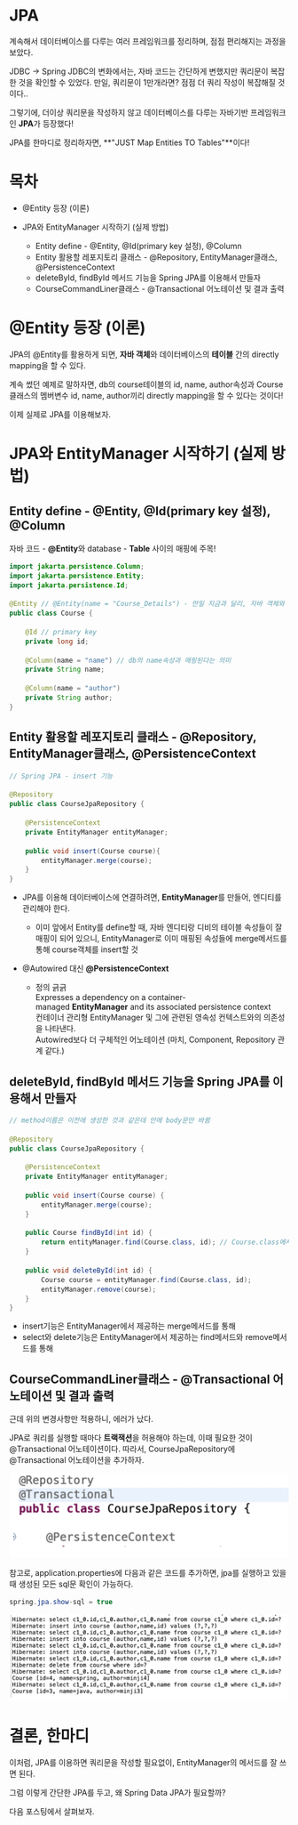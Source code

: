 # JPA

계속해서 데이터베이스를 다루는 여러 프레임워크를 정리하며, 점점 편리해지는 과정을 보았다.

JDBC -> Spring JDBC의 변화에서는, 자바 코드는 간단하게 변했지만 쿼리문이 복잡한 것을 확인할 수 있었다. 만일, 쿼리문이 1만개라면? 점점 더 쿼리 작성이 복잡해질 것이다..

그렇기에, 더이상 쿼리문을 작성하지 않고 데이터베이스를 다루는 자바기반 프레임워크인 **JPA**가 등장했다!

JPA를 한마디로 정리하자면, **"JUST Map Entities TO Tables"**이다!

# 목차
- @Entity 등장 (이론)

- JPA와 EntityManager 시작하기 (실제 방법)
    - Entity define - @Entity, @Id(primary key 설정), @Column
    - Entity 활용할 레포지토리 클래스 - @Repository, EntityManager클래스, @PersistenceContext
    - deleteById, findById 메서드 기능을 Spring JPA를 이용해서 만들자
    - CourseCommandLiner클래스 - @Transactional 어노테이션 및 결과 출력

# @Entity 등장 (이론)

JPA의 @Entity를 활용하게 되면, **자바 객체**와 데이터베이스의 **테이블** 간의 directly mapping을 할 수 있다.

계속 썼던 예제로 말하자면, db의 course테이블의 id, name, author속성과 Course클래스의 멤버변수 id, name, author끼리 directly mapping을 할 수 있다는 것이다!

이제 실제로 JPA를 이용해보자.

# JPA와 EntityManager 시작하기 (실제 방법)

## Entity define - @Entity, @Id(primary key 설정), @Column

자바 코드 - **@Entity**와 database - **Table** 사이의 매핑에 주목!

```java
import jakarta.persistence.Column;
import jakarta.persistence.Entity;
import jakarta.persistence.Id;

@Entity // @Entity(name = "Course_Details") - 만일 지금과 달리, 자바 객체와 db의 테이블명을 달리하고 싶다면
public class Course {

    @Id // primary key
    private long id;

    @Column(name = "name") // db의 name속성과 매핑된다는 의미
    private String name;

    @Column(name = "author")
    private String author;
}
```


## Entity 활용할 레포지토리 클래스 - @Repository, EntityManager클래스, @PersistenceContext

```java
// Spring JPA - insert 기능 

@Repository
public class CourseJpaRepository {

    @PersistenceContext
    private EntityManager entityManager;

    public void insert(Course course){
        entityManager.merge(course);
    }
}
```

- JPA를 이용해 데이터베이스에 연결하려면, **EntityManager**를 만들어, 엔디티를 관리해야 한다.
    - 이미 앞에서 Entity를 define할 때, 자바 엔디티랑 디비의 테이블 속성들이 잘 매핑이 되어 있으니, EntityManager로 이미 매핑된 속성들에 merge메서드를 통해 course객체를 insert할 것 

- @Autowired 대신 **@PersistenceContext**
    - 정의 긁긁 <br>
    Expresses a dependency on a container-managed **EntityManager** and its associated persistence context <br>
    컨테이너 관리형 EntityManager 및 그에 관련된 영속성 컨텍스트와의 의존성을 나타낸다. <br>
    Autowired보다 더 구체적인 어노테이션 (마치, Component, Repository 관계 같다.)



## deleteById, findById 메서드 기능을 Spring JPA를 이용해서 만들자

```java
// method이름은 이전에 생성한 것과 같은데 안에 body문만 바뀜

@Repository
public class CourseJpaRepository {

	@PersistenceContext
	private EntityManager entityManager;

	public void insert(Course course) {
		entityManager.merge(course);
	}

	public Course findById(int id) {
		return entityManager.find(Course.class, id); // Course.class에서 id를 통해 찾아내자
	}

	public void deleteById(int id) {
		Course course = entityManager.find(Course.class, id);
		entityManager.remove(course);
	}
}
```

- insert기능은 EntityManager에서 제공하는 merge메서드를 통해
- select와 delete기능은 EntityManager에서 제공하는 find메서드와 remove메서드를 통해

## CourseCommandLiner클래스 - @Transactional 어노테이션 및 결과 출력

근데 위의 변경사항만 적용하니, 에러가 났다. 

JPA로 쿼리를 실행할 때마다 **트랙잭션**을 허용해야 하는데, 이때 필요한 것이 @Transactional 어노테이션이다. 따라서, CourseJpaRepository에 @Transactional 어노테이션을 추가하자.

![Alt text](images/image4.png)

참고로, application.properties에 다음과 같은 코드를 추가하면, jpa를 실행하고 있을 때 생성된 모든 sql문 확인이 가능하다.

```java
spring.jpa.show-sql = true
```

![Alt text](images/image5.png)


# 결론, 한마디
이처럼, JPA를 이용하면 쿼리문을 작성할 필요없이, EntityManager의 메서드를 잘 쓰면 된다. 

그럼 이렇게 간단한 JPA를 두고, 왜 Spring Data JPA가 필요할까?

다음 포스팅에서 살펴보자.